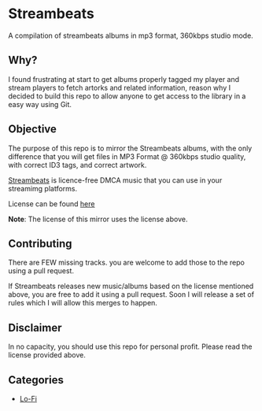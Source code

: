 # Streambeats

A compilation of streambeats albums in mp3 format, 360kbps studio mode.

## Why?

I found frustrating at start to get albums properly tagged my player and stream players to fetch artorks and related information, reason why I decided to build this repo to allow anyone to get access to the library in a easy way using Git.

## Objective

The purpose of this repo is to mirror the Streambeats albums, with the only difference that you will get files in MP3 Format @ 360kbps studio quality, with correct ID3 tags, and correct artwork.

[Streambeats](https://www.streambeats.com) is licence-free DMCA music that you can use in your streamimg platforms.

License can be found [here](https://drive.google.com/drive/folders/1XmMap5t17opRwIdDzagUpNcue9k_hUtv)

**Note**: The license of this mirror uses the license above.

## Contributing

There are FEW missing tracks. you are welcome to add those to the repo using a pull request.

If Streambeats releases new music/albums based on the license mentioned above, you are free to add it using a pull request. Soon I will release a set of rules which I will allow this merges to happen.

## Disclaimer

In no capacity, you should use this repo for personal profit. Please read the license provided above.

## Categories

- [Lo-Fi](Lo-Fi/readme.md)
